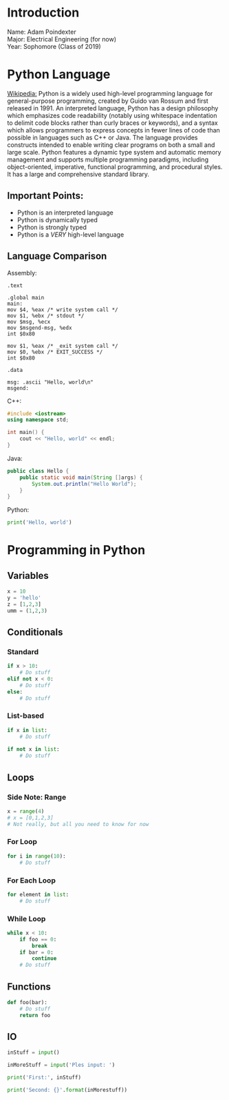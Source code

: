 # Introduction

Name: Adam Poindexter  
Major: Electrical Engineering (for now)  
Year: Sophomore (Class of 2019)

# Python Language

[Wikipedia:](https://en.wikipedia.org/wiki/Python_(programming_language)
"Python (programming language)")
Python is a widely used high-level programming language for general-purpose programming, created by Guido van Rossum and first released in 1991. An interpreted language, Python has a design philosophy which emphasizes code readability (notably using whitespace indentation to delimit code blocks rather than curly braces or keywords), and a syntax which allows programmers to express concepts in fewer lines of code than possible in languages such as C++ or Java. The language provides constructs intended to enable writing clear programs on both a small and large scale. Python features a dynamic type system and automatic memory management and supports multiple programming paradigms, including object-oriented, imperative, functional programming, and procedural styles. It has a large and comprehensive standard library.

## Important Points:

* Python is an interpreted language
* Python is dynamically typed
* Python is strongly typed
* Python is a *VERY* high-level language

## Language Comparison
Assembly:
```
.text

.global main
main:
mov $4, %eax /* write system call */
mov $1, %ebx /* stdout */
mov $msg, %ecx
mov $msgend-msg, %edx
int $0x80

mov $1, %eax /* _exit system call */
mov $0, %ebx /* EXIT_SUCCESS */
int $0x80

.data

msg: .ascii "Hello, world\n"
msgend:
```

C++:
``` c++
#include <iostream>
using namespace std;

int main() {
    cout << "Hello, world" << endl;
}
```

Java:
``` java
public class Hello {
    public static void main(String []args) {
        System.out.println("Hello World");
    }
}
```

Python:

``` python
print('Hello, world')
```

# Programming in Python

## Variables

``` python
x = 10
y = 'hello'
z = [1,2,3]
umm = (1,2,3)
```

## Conditionals

### Standard

``` python
if x > 10:
    # Do stuff
elif not x < 0:
    # Do stuff
else:
    # Do stuff
```

### List-based

``` python
if x in list:
    # Do stuff
    
if not x in list:
    # Do stuff
```

## Loops

###  Side Note: Range

``` python
x = range(4)
# x = [0,1,2,3]
# Not really, but all you need to know for now
```

### For Loop

``` python
for i in range(10):
    # Do stuff
```

### For Each Loop

``` python
for element in list:
    # Do stuff
```

### While Loop

``` python
while x < 10:
    if foo == 0:
        break
    if bar = 0:
        continue
    # Do stuff
```

## Functions

``` python
def foo(bar):
    # Do stuff
    return foo
```

## IO

``` python
inStuff = input()

inMoreStuff = input('Ples input: ')

print('First:', inStuff)

print('Second: {}'.format(inMorestuff))
```
